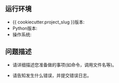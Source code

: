 ## 运行环境
* {{ cookiecutter.project_slug }}版本:
* Python版本:
* 操作系统:

## 问题描述

* 请详细描述您准备做的事项(如命令，调用文件名等)。

* 请告知发生什么错误，并提交错误日志。

